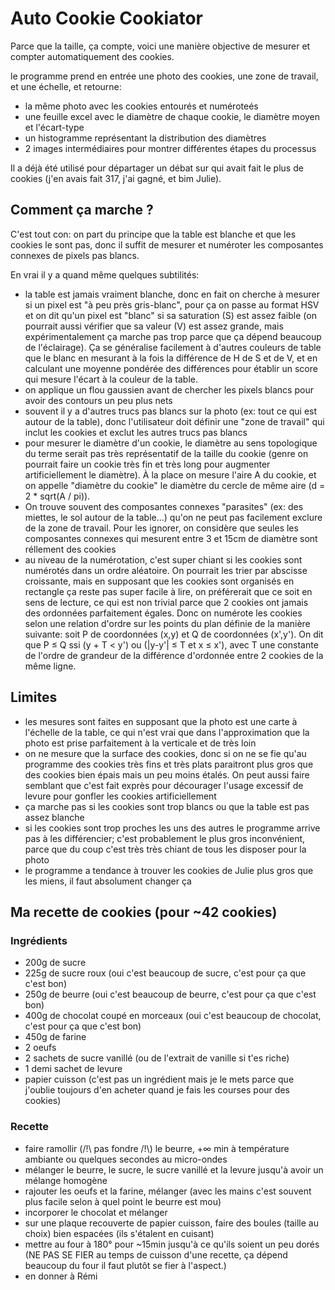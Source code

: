 # Auto Cookie Cookiator
Parce que la taille, ça compte, voici une manière objective de mesurer et compter automatiquement des cookies.  
  
le programme prend en entrée une photo des cookies, une zone de travail, et une échelle, et retourne:
- la même photo avec les cookies entourés et numéroteés
- une feuille excel avec le diamètre de chaque cookie, le diamètre moyen et l'écart-type
- un histogramme représentant la distribution des diamètres
- 2 images intermédiaires pour montrer différentes étapes du processus

Il a déjà été utilisé pour départager un débat sur qui avait fait le plus de cookies (j'en avais fait 317, j'ai gagné, et bim Julie).

## Comment ça marche ?
C'est tout con: on part du principe que la table est blanche et que les cookies le sont pas, donc il suffit de mesurer et numéroter les composantes connexes de pixels pas blancs.  

En vrai il y a quand même quelques subtilités:
- la table est jamais vraiment blanche, donc en fait on cherche à mesurer si un pixel est "à peu près gris-blanc", pour ça on passe au format HSV et on dit qu'un pixel est "blanc" si sa saturation (S) est assez faible (on pourrait aussi vérifier que sa valeur (V) est assez grande, mais expérimentalement ça marche pas trop parce que ça dépend beaucoup de l'éclairage). Ça se généralise facilement à d'autres couleurs de table que le blanc en mesurant à la fois la différence de H de S et de V, et en calculant une moyenne pondérée des différences pour établir un score qui mesure l'écart à la couleur de la table.
- on applique un flou gaussien avant de chercher les pixels blancs pour avoir des contours un peu plus nets
- souvent il y a d'autres trucs pas blancs sur la photo (ex: tout ce qui est autour de la table), donc l'utilisateur doit définir une "zone de travail" qui inclut les cookies et exclut les autres trucs pas blancs
- pour mesurer le diamètre d'un cookie, le diamètre au sens topologique du terme serait pas très représentatif de la taille du cookie (genre on pourrait faire un cookie très fin et très long pour augmenter artificiellement le diamètre). À la place on mesure l'aire A du cookie, et on appelle "diamètre du cookie" le diamètre du cercle de même aire (d = 2 * sqrt(A / pi)).
- On trouve souvent des composantes connexes "parasites" (ex: des miettes, le sol autour de la table...) qu'on ne peut pas facilement exclure de la zone de travail. Pour les ignorer, on considère que seules les composantes connexes qui mesurent entre 3 et 15cm de diamètre sont réllement des cookies
- au niveau de la numérotation, c'est super chiant si les cookies sont numérotés dans un ordre aléatoire. On pourrait les trier par abscisse croissante, mais en supposant que les cookies sont organisés en rectangle ça reste pas super facile à lire, on préférerait que ce soit en sens de lecture, ce qui est non trivial parce que 2 cookies ont jamais des ordonnées parfaitement égales. Donc on numérote les cookies selon une relation d'ordre sur les points du plan définie de la manière suivante: soit P de coordonnées (x,y) et Q de coordonnées (x',y'). On dit que P ≤ Q ssi (y + T < y') ou (|y-y'| ≤ T et x ≤ x'), avec T une constante de l'ordre de grandeur de la différence d'ordonnée entre 2 cookies de la même ligne.

## Limites
- les mesures sont faites en supposant que la photo est une carte à l'échelle de la table, ce qui n'est vrai que dans l'approximation que la photo est prise parfaitement à la verticale et de très loin
- on ne mesure que la surface des cookies, donc si on ne se fie qu'au programme des cookies très fins et très plats paraitront plus gros que des cookies bien épais mais un peu moins étalés. On peut aussi faire semblant que c'est fait exprès pour décourager l'usage excessif de levure pour gonfler les cookies artificiellement
- ça marche pas si les cookies sont trop blancs ou que la table est pas assez blanche
- si les cookies sont trop proches les uns des autres le programme arrive pas à les différencier; c'est probablement le plus gros inconvénient, parce que du coup c'est très très chiant de tous les disposer pour la photo
- le programme a tendance à trouver les cookies de Julie plus gros que les miens, il faut absolument changer ça

## Ma recette de cookies (pour ~42 cookies)
### Ingrédients
- 200g de sucre
- 225g de sucre roux (oui c'est beaucoup de sucre, c'est pour ça que c'est bon)
- 250g de beurre (oui c'est beaucoup de beurre, c'est pour ça que c'est bon)
- 400g de chocolat coupé en morceaux (oui c'est beaucoup de chocolat, c'est pour ça que c'est bon)
- 450g de farine
- 2 oeufs
- 2 sachets de sucre vanillé (ou de l'extrait de vanille si t'es riche)
- 1 demi sachet de levure
- papier cuisson (c'est pas un ingrédient mais je le mets parce que j'oublie toujours d'en acheter quand je fais les courses pour des cookies)
### Recette
- faire ramollir (/!\ pas fondre /!\\) le beurre, +∞ min à température ambiante ou quelques secondes au micro-ondes
- mélanger le beurre, le sucre, le sucre vanillé et la levure jusqu'à avoir un mélange homogène
- rajouter les oeufs et la farine, mélanger (avec les mains c'est souvent plus facile selon à quel point le beurre est mou)
- incorporer le chocolat et mélanger
- sur une plaque recouverte de papier cuisson, faire des boules (taille au choix) bien espacées (ils s'étalent en cuisant)
- mettre au four à 180° pour ~15min jusqu'à ce qu'ils soient un peu dorés (NE PAS SE FIER au temps de cuisson d'une recette, ça dépend beaucoup du four il faut plutôt se fier à l'aspect.)
- en donner à Rémi

